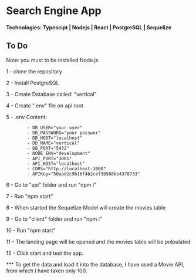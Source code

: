 # Search Engine App

#### Technologies: Typescipt | Nodejs | React | PostgreSQL | Sequelize

## To Do
Note: you must to be installed Node.js

1 - clone the repository

2 - Install PostgreSQL

3 - Create Database called: "vertical"

4 - Create ".env" file on api root

5 - .env Content:

			- DB_USER="your user"
			- DB_PASSWORD="your passwor"
			- DB_HOST="localhost"
			- DB_NAME="vertical"
			- DB_PORT="5432"
			- NODE_ENV="development"
			- API_PORT="3001"
			- API_HOST="localhost"
			- CORS="http://localhost:3000"
			- APIKey="50aad2c9b16f4b2cef3b588be4378733"

6 - Go to "api" folder and run "npm i"

7 - Run "npm start"

8 - When started the Sequelize Model will create the movies table

9 - Go to "client" folder and run "npm i"

10 - Run "npm start"

11 - The landing page will be opened and the movies table will be polpulated

12 - Click start and test the app.

*** To get the data and load it into the database, I have used a Movie API, from which I have taken only 100.


